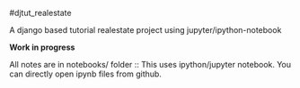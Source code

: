 #djtut_realestate

A django based tutorial realestate project using jupyter/ipython-notebook

**Work in progress**

All notes are in notebooks/ folder :: This uses ipython/jupyter notebook.
You can directly open ipynb files from github.